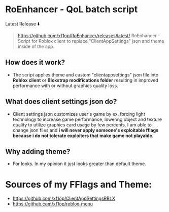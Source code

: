 # RoEnhancer - QoL batch script
Latest Release ⬇️
> https://github.com/xf1op/RoEnhancer/releases/latest/
RoEnhancer - Script for Roblox client to replace "ClientAppSettings" json and theme inside of the app.
## How does it work?
- The script applies theme and custom "clientappsettings" json file into **Roblox client** or **Bloxstrap modifications folder** resulting in improved performance with or without graphics quality loss.
## What does client settings json do?
- Client settings json customizes user's game by ex. forcing light technology to increase game performance, lowering object and texture quality to utilize graphics card usage by few percents. I am able to change json files and **i will never apply someone's exploitable fflags because i do not tolerate exploiters that make game not playable**.
## Why adding theme?
- For looks. In my opinion it just looks greater than default theme.

# Sources of my FFlags and Theme:
- https://github.com/xf1op/ClientAppSettingsRBLX
- https://github.com/xf1op/roblox-menu
